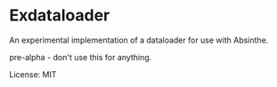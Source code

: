 # Exdataloader

An experimental implementation of a dataloader for use with Absinthe.

pre-alpha - don't use this for anything.

License: MIT
